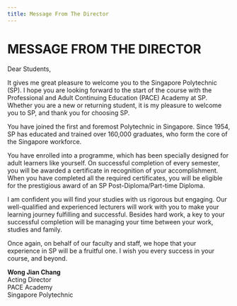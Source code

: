 ```yaml
---
title: Message From The Director
---
```


# MESSAGE FROM THE DIRECTOR

Dear Students,

It gives me great pleasure to welcome you to the Singapore Polytechnic (SP). I hope you are looking 
forward to the start of the course with the Professional and Adult Continuing Education (PACE) 
Academy at SP. Whether you are a new or returning student, it is my pleasure to welcome you to SP, 
and thank you for choosing SP. 

You have joined the first and foremost Polytechnic in Singapore. Since 1954, SP has educated and 
trained over 160,000 graduates, who form the core of the Singapore workforce. 

You have enrolled into a programme, which has been specially designed for adult learners like yourself. 
On successful completion of every semester, you will be awarded a certificate in recognition of your 
accomplishment. When you have completed all the required certificates, you will be eligible for the 
prestigious award of an SP Post-Diploma/Part-time Diploma. 

I am confident you will find your studies with us rigorous but engaging. Our well-qualified and 
experienced lecturers will work with you to make your learning journey fulfilling and successful. Besides 
hard work, a key to your successful completion will be managing your time between your work, studies 
and family. 

Once again, on behalf of our faculty and staff, we hope that your experience in SP will be a fruitful one. 
I wish you every success in your course, and beyond. 


**Wong Jian Chang**  
Acting Director  
PACE Academy  
Singapore Polytechnic

